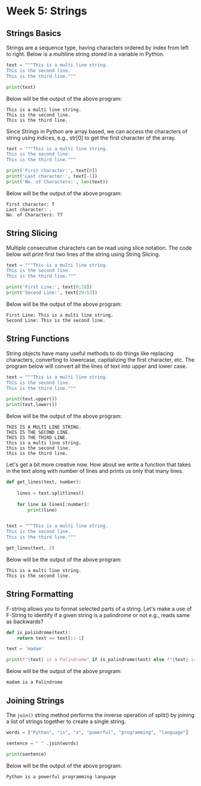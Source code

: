 # Week 5: Strings

## Strings Basics
Strings are a sequence type, having characters ordered by index from left to right. Below is a multiline string stored in a variable in Python.

```python
text = """This is a multi line string.
This is the second line.
This is the third line."""

print(text)
```
Below will be the output of the above program:
```
This is a multi line string.
This is the second line.
This is the third line.
```

Since Strings in Python are array based, we can access the characters of string using indices, e.g., str[0] to get the first character of the array.

```python
text = """This is a multi line string.
This is the second line.
This is the third line."""

print('First character:', text[0])
print('Last character:', text[-1])
print('No. of Characters:', len(text))
```
Below will be the output of the above program:
```
First character: T
Last character: .
No. of Characters: 77
```

## String Slicing
Multiple consecutive characters can be read using slice notation. The code below will print first two lines of the string using String Slicing.

```python
text = """This is a multi line string.
This is the second line.
This is the third line."""

print('First Line:', text[0:28])
print('Second Line:', text[29:53])
```
Below will be the output of the above program:
```
First Line: This is a multi line string.
Second Line: This is the second line.
```

## String Functions

String objects have many useful methods to do things like replacing characters, converting to lowercase, capitalizing the first character, etc. The program below will convert all the lines of text into upper and lower case.

```python
text = """This is a multi line string.
This is the second line.
This is the third line."""

print(text.upper())
print(text.lower())
```
Below will be the output of the above program:
```
THIS IS A MULTI LINE STRING.
THIS IS THE SECOND LINE.
THIS IS THE THIRD LINE.
this is a multi line string.
this is the second line.
this is the third line.
```

Let's get a bit more creative now. How about we write a function that takes in the text along with number of lines and prints us only that many lines.

```python
def get_lines(text, number):
    
    lines = text.splitlines()
    
    for line in lines[:number]:
        print(line)


text = """This is a multi line string.
This is the second line.
This is the third line."""

get_lines(text, 2)

```
Below will be the output of the above program:
```
This is a multi line string.
This is the second line.
```

## String Formatting
F-string allows you to format selected parts of a string. Let's make a use of F-String to identify if a given string is a palindrome or not e.g., reads same as backwards?

```python
def is_palindrome(text):
    return text == text[::-1]

text = 'madam'

print(f"{text} is a Palindrome" if is_palindrome(text) else f"{text} is not a Palindrome")
```
Below will be the output of the above program:
```
madam is a Palindrome
```
## Joining Strings
The `join()` string method performs the inverse operation of split() by joining a list of strings together to create a single string.

```python
words = ["Python", "is", "a", "powerful", "programming", "language"]

sentence = " " .join(words)

print(sentence)
```
Below will be the output of the above program:
```
Python is a powerful programming language
```
